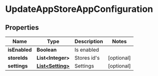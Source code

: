 
# UpdateAppStoreAppConfiguration

## Properties
Name | Type | Description | Notes
------------ | ------------- | ------------- | -------------
**isEnabled** | **Boolean** | Is enabled | 
**storeIds** | **List&lt;Integer&gt;** | Stores id&#39;s |  [optional]
**settings** | [**List&lt;Setting&gt;**](Setting.md) | Settings |  [optional]



